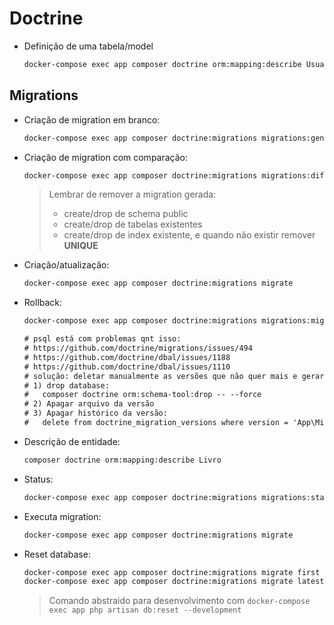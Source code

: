 # Doctrine

- Definição de uma tabela/model
    ```sh
    docker-compose exec app composer doctrine orm:mapping:describe Usuario
    ```

## Migrations

- Criação de migration em branco:
    ```sh
    docker-compose exec app composer doctrine:migrations migrations:generate
    ```

- Criação de migration com comparação:
    ```sh
    docker-compose exec app composer doctrine:migrations migrations:diff
    ```

    > Lembrar de remover a migration gerada:
    > - create/drop de schema public
    > - create/drop de tabelas existentes
    > - create/drop de index existente, e quando não existir remover **UNIQUE**

- Criação/atualização:
    ```sh
    docker-compose exec app composer doctrine:migrations migrate
    ```

- Rollback:
    ```sh
    docker-compose exec app composer doctrine:migrations migrations:migrate prev
    ```
    ```txt
    # psql está com problemas qnt isso:
    # https://github.com/doctrine/migrations/issues/494
    # https://github.com/doctrine/dbal/issues/1188
    # https://github.com/doctrine/dbal/issues/1110
    # solução: deletar manualmente as versões que não quer mais e gerar novamente com:
    # 1) drop database:
    #   composer doctrine orm:schema-tool:drop -- --force
    # 2) Apagar arquivo da versão
    # 3) Apagar histórico da versão:
    #   delete from doctrine_migration_versions where version = 'App\Migrations\Doctrine\Version20210305010330';
    ```

- Descrição de entidade:
    ```sh
    composer doctrine orm:mapping:describe Livro
    ```

- Status:
    ```sh
    docker-compose exec app composer doctrine:migrations migrations:status
    ```

- Executa migration:
    ```sh
    docker-compose exec app composer doctrine:migrations migrate
    ```

- Reset database:
    ```sh
    docker-compose exec app composer doctrine:migrations migrate first
    docker-compose exec app composer doctrine:migrations migrate latest
    ```

    > Comando abstraido para desenvolvimento com ``docker-compose exec app php artisan db:reset --development``
